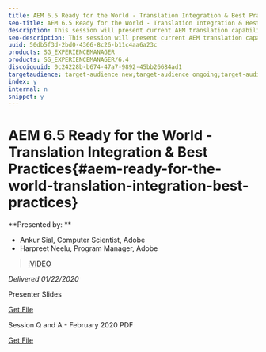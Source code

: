 ```yaml
---
title: AEM 6.5 Ready for the World - Translation Integration & Best Practices
seo-title: AEM 6.5 Ready for the World - Translation Integration & Best Practices 
description: This session will present current AEM translation capabilities and best practices for managing multilingual web sites. You will learn how to structure global websites and, use language copies, live copies and MSM. The session also covers how to achieve easier, faster and more manageable content translation using the advance features.
seo-description: This session will present current AEM translation capabilities and best practices for managing multilingual web sites. You will learn how to structure global websites and, use language copies, live copies and MSM. The session also covers how to achieve easier, faster and more manageable content translation using the advance features.
uuid: 50db5f3d-2bd0-4366-8c26-b11c4aa6a23c
products: SG_EXPERIENCEMANAGER
products: SG_EXPERIENCEMANAGER/6.4
discoiquuid: 0c24228b-b674-47a7-9892-45bb26684ad1
targetaudience: target-audience new;target-audience ongoing;target-audience upgrader
index: y
internal: n
snippet: y
---
```


# AEM 6.5 Ready for the World - Translation Integration & Best Practices{#aem-ready-for-the-world-translation-integration-best-practices}

**Presented by: **

* Ankur Sial, Computer Scientist, Adobe
* Harpreet Neelu, Program Manager, Adobe

>[!VIDEO](https://video.tv.adobe.com/v/31153?quality=9)

*Delivered 01/22/2020*

Presenter Slides

[Get File](assets/gems-2020-translations.pdf)

Session Q and A - February 2020 PDF

[Get File](assets/aem-gems-translationqnafeb2020.pdf)
